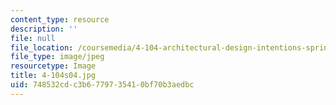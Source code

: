 ```yaml
---
content_type: resource
description: ''
file: null
file_location: /coursemedia/4-104-architectural-design-intentions-spring-2004/748532cdc3b6779735410bf70b3aedbc_4-104s04.jpg
file_type: image/jpeg
resourcetype: Image
title: 4-104s04.jpg
uid: 748532cd-c3b6-7797-3541-0bf70b3aedbc
---
```


